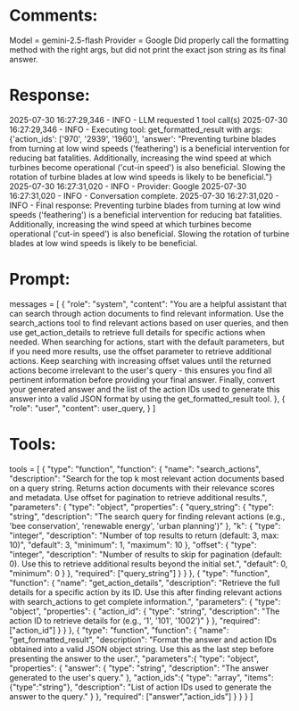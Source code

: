 # Comments: #
Model = gemini-2.5-flash
Provider = Google
Did properly call the formatting method with the right args, but did not print the exact json string as its final answer.

# Response: #
2025-07-30 16:27:29,346 - INFO - LLM requested 1 tool call(s)
2025-07-30 16:27:29,346 - INFO - Executing tool: get_formatted_result with args: {'action_ids': ['970', '2939', '1960'], 'answer': "Preventing turbine blades from turning at low wind speeds ('feathering') is a beneficial intervention for reducing bat fatalities. Additionally, increasing the wind speed at which turbines become operational ('cut-in speed') is also beneficial. Slowing the rotation of turbine blades at low wind speeds is likely to be beneficial."}
2025-07-30 16:27:31,020 - INFO - Provider: Google
2025-07-30 16:27:31,020 - INFO - Conversation complete.
2025-07-30 16:27:31,020 - INFO - Final response: Preventing turbine blades from turning at low wind speeds ('feathering') is a beneficial intervention for reducing bat fatalities. Additionally, increasing the wind speed at which turbines become operational ('cut-in speed') is also beneficial. Slowing the rotation of turbine blades at low wind speeds is likely to be beneficial.


# Prompt: #
messages = [
        {
            "role": "system",
            "content": "You are a helpful assistant that can search through action documents to find relevant information. Use the search_actions tool to find relevant actions based on user queries, and then use get_action_details to retrieve full details for specific actions when needed. When searching for actions, start with the default parameters, but if you need more results, use the offset parameter to retrieve additional actions. Keep searching with increasing offset values until the returned actions become irrelevant to the user's query - this ensures you find all pertinent information before providing your final answer. Finally, convert your generated answer and the list of the action IDs used to generate this answer into a valid JSON format by using the get_formatted_result tool.
        },
        {
            "role": "user",
            "content": user_query,
        }
    ]

# Tools: #
tools = [
    {
        "type": "function",
        "function": {
            "name": "search_actions",
            "description": "Search for the top k most relevant action documents based on a query string. Returns action documents with their relevance scores and metadata. Use offset for pagination to retrieve additional results.",
            "parameters": {
                "type": "object",
                "properties": {
                    "query_string": {
                        "type": "string",
                        "description": "The search query for finding relevant actions (e.g., 'bee conservation', 'renewable energy', 'urban planning')"
                    },
                    "k": {
                        "type": "integer",
                        "description": "Number of top results to return (default: 3, max: 10)",
                        "default": 3,
                        "minimum": 1,
                        "maximum": 10
                    },
                    "offset": {
                        "type": "integer",
                        "description": "Number of results to skip for pagination (default: 0). Use this to retrieve additional results beyond the initial set.",
                        "default": 0,
                        "minimum": 0
                    }
                },
                "required": ["query_string"]
            }
        }
    },
    {
        "type": "function",
        "function": {
            "name": "get_action_details",
            "description": "Retrieve the full details for a specific action by its ID. Use this after finding relevant actions with search_actions to get complete information.",
            "parameters": {
                "type": "object",
                "properties": {
                    "action_id": {
                        "type": "string",
                        "description": "The action ID to retrieve details for (e.g., '1', '101', '1002')"
                    }
                },
                "required": ["action_id"]
            }
        }
    },
    {
        "type": "function",
        "function": {
            "name": "get_formatted_result",
            "description": "Format the answer and action IDs obtained into a valid JSON object string. Use this as the last step before presenting the answer to the user.",
            "parameters":{
                "type": "object",
                "properties": {
                    "answer": {
                        "type": "string",
                        "description": "The answer generated to the user's query."
                    },
                    "action_ids":{
                        "type": "array",
                        "items": {"type":"string"},
                        "description": "List of action IDs used to generate the answer to the query."
                    }
                },
                "required": ["answer","action_ids"]
            }
        }
    }
]



